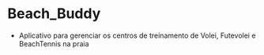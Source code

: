 # Beach_Buddy

- Aplicativo para gerenciar os centros de treinamento de Volei, Futevolei e BeachTennis na praia

